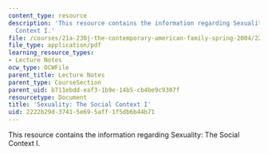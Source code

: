 ```yaml
---
content_type: resource
description: 'This resource contains the information regarding Sexuality: The Social
  Context I.'
file: /courses/21a-230j-the-contemporary-american-family-spring-2004/2222b29d37415e695aff1f5db6b44b71_MIT21A_230JS04_sexuality.pdf
file_type: application/pdf
learning_resource_types:
- Lecture Notes
ocw_type: OCWFile
parent_title: Lecture Notes
parent_type: CourseSection
parent_uid: b711ebdd-eaf3-1b9e-14b5-cb4be9c9307f
resourcetype: Document
title: 'Sexuality: The Social Context I'
uid: 2222b29d-3741-5e69-5aff-1f5db6b44b71
---
```

This resource contains the information regarding Sexuality: The Social Context I.

